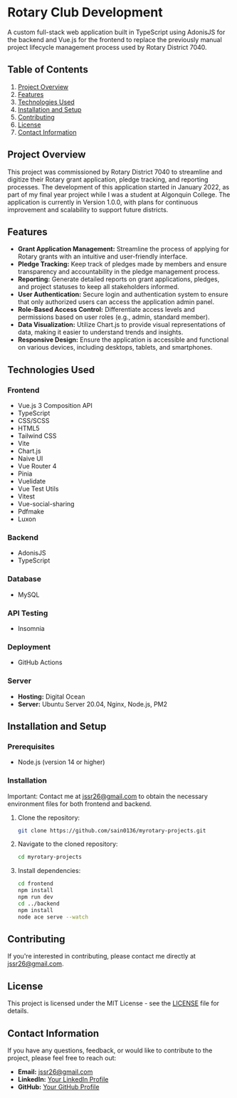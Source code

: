 # Rotary Club Development

A custom full-stack web application built in TypeScript using AdonisJS for the backend and Vue.js for the frontend to replace the previously manual project lifecycle management process used by Rotary District 7040.

## Table of Contents

1. [Project Overview](#project-overview)
2. [Features](#features)
3. [Technologies Used](#technologies-used)
4. [Installation and Setup](#installation-and-setup)
5. [Contributing](#contributing)
6. [License](#license)
7. [Contact Information](#contact-information)

## Project Overview

This project was commissioned by Rotary District 7040 to streamline and digitize their Rotary grant application, pledge tracking, and reporting processes. The development of this application started in January 2022, as part of my final year project while I was a student at Algonquin College. The application is currently in Version 1.0.0, with plans for continuous improvement and scalability to support future districts.

## Features

- **Grant Application Management:** Streamline the process of applying for Rotary grants with an intuitive and user-friendly interface.
- **Pledge Tracking:** Keep track of pledges made by members and ensure transparency and accountability in the pledge management process.
- **Reporting:** Generate detailed reports on grant applications, pledges, and project statuses to keep all stakeholders informed.
- **User Authentication:** Secure login and authentication system to ensure that only authorized users can access the application admin panel.
- **Role-Based Access Control:** Differentiate access levels and permissions based on user roles (e.g., admin, standard member).
- **Data Visualization:** Utilize Chart.js to provide visual representations of data, making it easier to understand trends and insights.
- **Responsive Design:** Ensure the application is accessible and functional on various devices, including desktops, tablets, and smartphones.

## Technologies Used

### Frontend

- Vue.js 3 Composition API
- TypeScript
- CSS/SCSS
- HTML5
- Tailwind CSS
- Vite
- Chart.js
- Naive UI
- Vue Router 4
- Pinia
- Vuelidate
- Vue Test Utils
- Vitest
- Vue-social-sharing
- Pdfmake
- Luxon

### Backend

- AdonisJS
- TypeScript

### Database

- MySQL

### API Testing

- Insomnia

### Deployment

- GitHub Actions

### Server

- **Hosting:** Digital Ocean
- **Server:** Ubuntu Server 20.04, Nginx, Node.js, PM2

## Installation and Setup

### Prerequisites

- Node.js (version 14 or higher)

### Installation

Important: Contact me at jssr26@gmail.com to obtain the necessary environment files for both frontend and backend.

1. Clone the repository:

   ```bash
   git clone https://github.com/sain0136/myrotary-projects.git

   ```

2. Navigate to the cloned repository:

   ```bash
   cd myrotary-projects

   ```

3. Install dependencies:

   ```bash
   cd frontend
   npm install
   npm run dev
   cd ../backend
   npm install
   node ace serve --watch

   ```

## Contributing

If you're interested in contributing, please contact me directly at [jssr26@gmail.com](mailto:jssr26@gmail.com).

## License

This project is licensed under the MIT License - see the [LICENSE](LICENSE) file for details.

## Contact Information

If you have any questions, feedback, or would like to contribute to the project, please feel free to reach out:

- **Email:** [jssr26@gmail.com](mailto:jssr26@gmail.com)
- **LinkedIn:** [Your LinkedIn Profile](https://www.linkedin.com/in/sebastien-saintrose/)
- **GitHub:** [Your GitHub Profile](https://github.com/sain0136)
